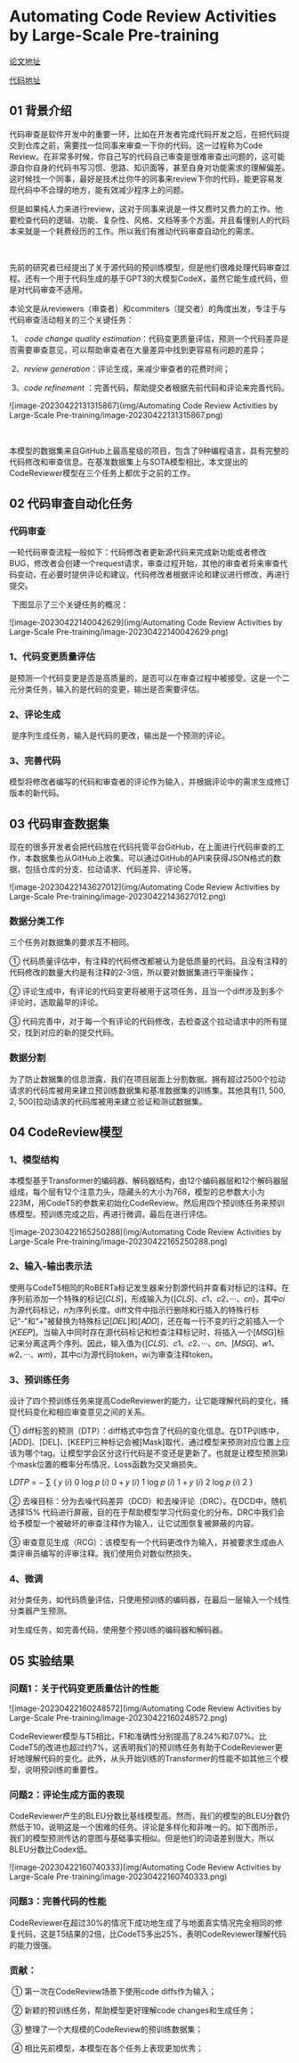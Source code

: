 # **Automating Code Review Activities by Large-Scale Pre-training**

[论文地址](https://arxiv.org/abs/2203.09095)

[代码地址](https://github.com/microsoft/CodeBERT/tree/master/CodeReviewer)

## 01 背景介绍

​	代码审查是软件开发中的重要一环，比如在开发者完成代码开发之后，在把代码提交到仓库之前，需要找一位同事来审查一下你的代码。这一过程称为Code Review。在非常多时候，你自己写的代码自己审查是很难审查出问题的，这可能源自你自身的代码书写习惯、思路、知识面等，甚至自身对功能需求的理解偏差。这时候找一个同事，最好是技术比你牛的同事来review下你的代码，能更容易发现代码中不合理的地方，能有效减少程序上的问题。

​	但是如果纯人力来进行review，这对于同事来说是一件又费时又费力的工作。他要检查代码的逻辑、功能、复杂性、风格、文档等多个方面。并且看懂别人的代码本来就是一个耗费经历的工作。所以我们有推动代码审查自动化的需求。

​	

​	先前的研究者已经提出了关于源代码的预训练模型，但是他们很难处理代码审查过程。还有一个用于代码生成的基于GPT3的大模型CodeX，虽然它能生成代码，但是对代码审查不适用。



​	本论文是从reviewers（审查者）和commiters（提交者）的角度出发，专注于与代码审查活动相关的三个关键任务：

​	1、 *code change quality estimation*：代码变更质量评估，预测一个代码差异是否需要审查意见，可以帮助审查者在大量差异中找到更容易有问题的差异；

​	2、*review generation*：评论生成，来减少审查者的花费时间；

​	3、*code refinement* ：完善代码，帮助提交者根据先前代码和评论来完善代码。

![image-20230422131315867](img/Automating Code Review Activities by Large-Scale Pre-training/image-20230422131315867.png)

​	

​	本模型的数据集来自GitHub上最高星级的项目，包含了9种编程语言，具有完整的代码修改和审查信息。在基准数据集上与SOTA模型相比，本文提出的CodeReviewer模型在三个任务上都优于之前的工作。



## 02 代码审查自动化任务

### 代码审查

​	一轮代码审查流程一般如下：代码修改者更新源代码来完成新功能或者修改BUG，修改者会创建一个request请求，审查过程开始，其他的审查者将来审查代码变动，在必要时提供评论和建议。代码修改者根据评论和建议进行修改，再进行提交。

​	下图显示了三个关键任务的概况：

![image-20230422140042629](img/Automating Code Review Activities by Large-Scale Pre-training/image-20230422140042629.png)



### 1、代码变更质量评估

​	是预测一个代码变更是否是高质量的，是否可以在审查过程中被接受。这是一个二元分类任务，输入的是代码的变更，输出是否需要评估。

### 2、评论生成

​	是序列生成任务，输入是代码的更改，输出是一个预测的评论。

### 3、完善代码

​	模型将修改者编写的代码和审查者的评论作为输入，并根据评论中的需求生成修订版本的新代码。



## 03 代码审查数据集

现在的很多开发者会把代码放在代码托管平台GitHub，在上面进行代码审查的工作，本数据集也从GitHub上收集。可以通过GitHub的API来获得JSON格式的数据，包括仓库的分支、拉动请求、代码差异、评论等。

![image-20230422143627012](img/Automating Code Review Activities by Large-Scale Pre-training/image-20230422143627012.png)

### 数据分类工作

三个任务对数据集的要求互不相同。

① 代码质量评估中，有注释的代码修改都被认为是低质量的代码。且没有注释的代码修改的数量大约是有注释的2-3倍，所以要对数据集进行平衡操作；

② 评论生成中，有评论的代码变更将被用于这项任务，且当一个diff涉及到多个评论时，选取最早的评论。

③ 代码完善中，对于每一个有评论的代码修改，去检查这个拉动请求中的所有提交，找到对应的新的提交代码。

### 数据分割

为了防止数据集的信息泄露，我们在项目层面上分割数据。拥有超过2500个拉动请求的代码库被用来建立预训练数据集和基准数据集的训练集。其他具有[1, 500, 2, 500]拉动请求的代码库被用来建立验证和测试数据集。



## 04 CodeReview模型

### 1、模型结构

​	本模型基于Transformer的编码器、解码器结构，由12个编码器层和12个解码器层组成，每个层有12个注意力头，隐藏头的大小为768，模型的总参数大小为223M，用CodeT5的参数来初始化CodeReview。然后用四个预训练任务来预训练模型。预训练完成之后，再进行微调，最后在进行评估。

![image-20230422165250288](img/Automating Code Review Activities by Large-Scale Pre-training/image-20230422165250288.png)

### 2、输入-输出表示法

​	使用与CodeT5相同的RoBERTa标记发生器来分割源代码并查看对标记的注释。在序列前添加一个特殊的标记[𝐶𝐿𝑆]，形成输入为{[𝐶𝐿𝑆]、𝑐1、𝑐2、···、𝑐𝑛}，其中𝑐𝑖为源代码标记，𝑛为序列长度。diff文件中指示行删除和行插入的特殊行标记“-”和“+”被替换为特殊标记[𝐷𝐸𝐿]和[𝐴𝐷𝐷]，还在每一行不变的行之前插入一个[𝐾𝐸𝐸𝑃]。当输入中同时存在源代码标记和检查注释标记时，将插入一个[𝑀𝑆𝐺]标记来分离这两个序列。因此，输入值为{[𝐶𝐿𝑆]、𝑐1、𝑐2、···、𝑐𝑛、[𝑀𝑆𝐺]、𝑤1、𝑤2、···、𝑤𝑚}，其中ci为源代码token，wi为审查注释token。

### 3、预训练任务

​	设计了四个预训练任务来提高CodeReviewer的能力，让它能理解代码的变化，捕捉代码变化和相应审查意见之间的关系。



① diff标签的预测（DTP）：diff格式中包含了代码的变化信息。在DTP训练中，[ADD]、[DEL]、[KEEP]三种标记会被[Mask]取代，通过模型来预测对应位置上应该为哪个tag。让模型学会区分这行代码是不变还是更新了。也就是让模型预测第i个mask位置的概率分布情况，Loss函数为交叉熵损失。

 L𝐷𝑇𝑃 = − ∑︁ { 𝑦 (𝑖) 0 log 𝑝 (𝑖) 0 + 𝑦 (𝑖) 1 log 𝑝 (𝑖) 1 + 𝑦 (𝑖) 2 log 𝑝 (𝑖) 2 }

② 去噪目标：分为去噪代码差异（DCD）和去噪评论（DRC）。在DCD中，随机选择15% 代码进行屏蔽，目的在于帮助模型学习代码变化的分布。DRC中我们会给予模型一个被破坏的审查注释作为输入，让它试图恢复被屏蔽的内容。

③ 审查意见生成（RCG）：该模型有一个代码更改作为输入，并被要求生成由人类评审员编写的评审注释。我们使用负对数似然损失。

### 4、微调

对分类任务，如代码质量评估，只使用预训练的编码器，在最后一层输入一个线性分类器产生预测。

对生成任务，如完善代码，使用整个预训练的编码器和解码器。



## 05 实验结果

### **问题1**：关于代码变更质量估计的性能

![image-20230422160248572](img/Automating Code Review Activities by Large-Scale Pre-training/image-20230422160248572.png)

CodeReviewer模型与T5相比，F1和准确性分别提高了8.24%和7.07%。比CodeT5的改进也超过约7%，这表明我们的预训练任务有助于CodeReviewer更好地理解代码的变化。此外，从头开始训练的Transformer的性能不如其他三个模型，说明预训练的重要性。

### **问题2：评论生成方面的表现**

CodeReviewer产生的BLEU分数比基线模型高。然而，我们的模型的BLEU分数仍然低于10，说明这是一个困难的任务。评论是多样化和非唯一的。如下图所示，我们的模型预测传达的意图与基础事实相似。但是他们的词语差别很大，所以BLEU分数比Codex低。

![image-20230422160740333](img/Automating Code Review Activities by Large-Scale Pre-training/image-20230422160740333.png)

### 问题3：完善代码的性能

CodeReviewer在超过30%的情况下成功地生成了与地面真实情况完全相同的修复代码，这是T5结果的2倍，比CodeT5多出25%，表明CodeReviewer理解代码的能力很强。

### 贡献：

​	① 第一次在CodeReview场景下使用code diffs作为输入；

​	② 新颖的预训练任务，帮助模型更好理解code changes和生成任务；

​	③ 整理了一个大规模的CodeReview的预训练数据集；

​	④ 相比先前模型，本模型在各个任务上表现更加优秀；





















